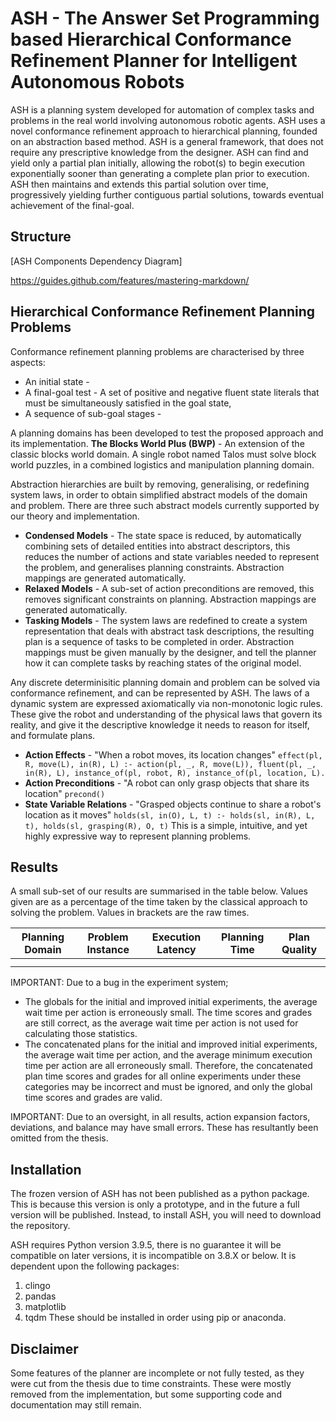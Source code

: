 # ASH - The Answer Set Programming based Hierarchical Conformance Refinement Planner for Intelligent Autonomous Robots

ASH is a planning system developed for automation of complex tasks and problems in the real world involving autonomous robotic agents.
ASH uses a novel conformance refinement approach to hierarchical planning, founded on an abstraction based method.
ASH is a general framework, that does not require any prescriptive knowledge from the designer.
ASH can find and yield only a partial plan initially, allowing the robot(s) to begin execution exponentially sooner than generating a complete plan prior to execution.
ASH then maintains and extends this partial solution over time, progressively yielding further contiguous partial solutions, towards eventual achievement of the final-goal.

## Structure

[ASH Components Dependency Diagram]

https://guides.github.com/features/mastering-markdown/

## Hierarchical Conformance Refinement Planning Problems

Conformance refinement planning problems are characterised by three aspects:
* An initial state - 
* A final-goal test - A set of positive and negative fluent state literals that must be simultaneously satisfied in the goal state,
* A sequence of sub-goal stages - 

A planning domains has been developed to test the proposed approach and its implementation.
__The Blocks World Plus (BWP)__ - An extension of the classic blocks world domain. A single robot named Talos must solve block world puzzles, in a combined logistics and manipulation planning domain.

Abstraction hierarchies are built by removing, generalising, or redefining system laws, in order to obtain simplified abstract models of the domain and problem.
There are three such abstract models currently supported by our theory and implementation.
* __Condensed Models__ - The state space is reduced, by automatically combining sets of detailed entities into abstract descriptors, this reduces the number of actions and state variables needed to represent the problem, and generalises planning constraints. Abstraction mappings are generated automatically.
* __Relaxed Models__ - A sub-set of action preconditions are removed, this removes significant constraints on planning. Abstraction mappings are generated automatically.
* __Tasking Models__ - The system laws are redefined to create a system representation that deals with abstract task descriptions, the resulting plan is a sequence of tasks to be completed in order. Abstraction mappings must be given manually by the designer, and tell the planner how it can complete tasks by reaching states of the original model.

Any discrete determinisitic planning domain and problem can be solved via conformance refinement, and can be represented by ASH.
The laws of a dynamic system are expressed axiomatically via non-monotonic logic rules.
These give the robot and understanding of the physical laws that govern its reality, and give it the descriptive knowledge it needs to reason for itself, and formulate plans.
* __Action Effects__ - "When a robot moves, its location changes" `effect(pl, R, move(L), in(R), L) :- action(pl, _, R, move(L)), fluent(pl, _, in(R), L), instance_of(pl, robot, R), instance_of(pl, location, L).`
* __Action Preconditions__ - "A robot can only grasp objects that share its location" `precond()`
* __State Variable Relations__ - "Grasped objects continue to share a robot's location as it moves" `holds(sl, in(O), L, t) :- holds(sl, in(R), L, t), holds(sl, grasping(R), O, t)`
This is a simple, intuitive, and yet highly expressive way to represent planning problems.

## Results

A small sub-set of our results are summarised in the table below.
Values given are as a percentage of the time taken by the classical approach to solving the problem.
Values in brackets are the raw times.

Planning Domain | Problem Instance | Execution Latency | Planning Time | Plan Quality
--------------- | ---------------- | ----------------- | ------------- | ------------
 | | | |
 | | | |

IMPORTANT: Due to a bug in the experiment system;
- The globals for the initial and improved initial experiments, the average wait time per action is erroneously small. The time scores and grades are still correct, as the average wait time per action is not used for calculating those statistics.
- The concatenated plans for the initial and improved initial experiments, the average wait time per action, and the average minimum execution time per action are all erroneously small. Therefore, the concatenated plan time scores and grades for all online experiments under these categories may be incorrect and must be ignored, and only the global time scores and grades are valid.

IMPORTANT: Due to an oversight, in all results, action expansion factors, deviations, and balance may have small errors. These has resultantly been omitted from the thesis.

## Installation

The frozen version of ASH has not been published as a python package.
This is because this version is only a prototype, and in the future a full version will be published.
Instead, to install ASH, you will need to download the repository.

ASH requires Python version 3.9.5, there is no guarantee it will be compatible on later versions, it is incompatible on 3.8.X or below.
It is dependent upon the following packages:
1. clingo
2. pandas
3. matplotlib
4. tqdm
These should be installed in order using pip or anaconda.

## Disclaimer

Some features of the planner are incomplete or not fully tested,
as they were cut from the thesis due to time constraints.
These were mostly removed from the implementation,
but some supporting code and documentation may still remain.
